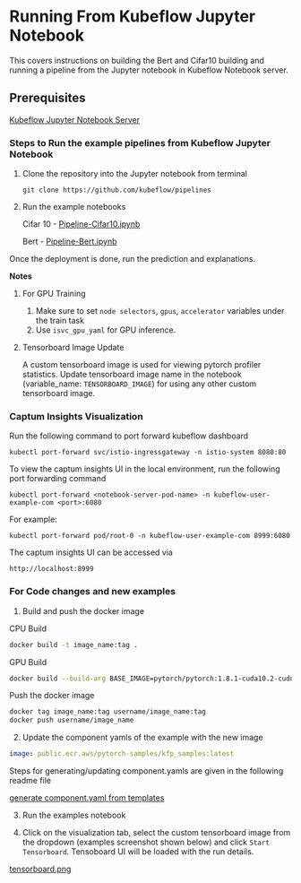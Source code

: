 
# Running From Kubeflow Jupyter Notebook

This covers instructions on building the Bert and Cifar10 building and running a pipeline from the Jupyter notebook in Kubeflow Notebook server.

## Prerequisites

[Kubeflow Jupyter Notebook Server](https://www.kubeflow.org/docs/components/notebooks/setup/)

### Steps to Run the example pipelines from Kubeflow Jupyter Notebook

  1. Clone the repository into the Jupyter notebook from terminal

      ```git clone https://github.com/kubeflow/pipelines```

  2. Run the example notebooks

      Cifar 10 - [Pipeline-Cifar10.ipynb](Pipeline-Cifar10.ipynb)

      Bert - [Pipeline-Bert.ipynb](Pipeline-Bert.ipynb)

  Once the deployment is done, run the prediction and explanations.

**Notes**

  1. For GPU Training
      1. Make sure to set `node selectors`, `gpus`, `accelerator` variables under the train task
      2. Use `isvc_gpu_yaml` for GPU inference.
  
  2. Tensorboard Image Update

      A custom tensorboard image is used for viewing pytorch profiler statistics. Update tensorboard image name in the notebook (variable_name: `TENSORBOARD_IMAGE`) for using any other custom tensorboard image.

### Captum Insights Visualization

Run the following command to port forward kubeflow dashboard

```
kubectl port-forward svc/istio-ingressgateway -n istio-system 8080:80
```

To view the captum insights UI in the local environment, run the following port forwarding command

```
kubectl port-forward <notebook-server-pod-name> -n kubeflow-user-example-com <port>:6080
```

For example:

```
kubectl port-forward pod/root-0 -n kubeflow-user-example-com 8999:6080
```

The captum insights UI can be accessed via

```
http://localhost:8999
```

### For Code changes and new examples 

1. Build and push the docker image

CPU Build
```bash
docker build -t image_name:tag .
```

GPU Build
```bash
docker build --build-arg BASE_IMAGE=pytorch/pytorch:1.8.1-cuda10.2-cudnn7-runtime -t image_name:tag .
```

Push the docker image

```bash
docker tag image_name:tag username/image_name:tag
docker push username/image_name
```

2. Update the component yamls of the example with the new image

```yaml
image: public.ecr.aws/pytorch-samples/kfp_samples:latest
```

Steps for generating/updating component.yamls are given in the following readme file

[generate component.yaml from templates](utils/template-generation.md)

3. Run the examples notebook

4. Click on the visualization tab, select the custom tensorboard image from the dropdown (examples screenshot shown below) and click `Start Tensorboard`. Tensoboard UI will be loaded with the run details.

[tensorboard.png](screenshots/tensorboard.png)

